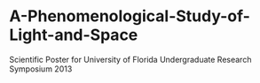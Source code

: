 # A-Phenomenological-Study-of-Light-and-Space
Scientific Poster for University of Florida Undergraduate Research Symposium 2013
